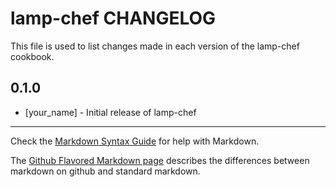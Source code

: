 lamp-chef CHANGELOG
===================

This file is used to list changes made in each version of the lamp-chef cookbook.

0.1.0
-----
- [your_name] - Initial release of lamp-chef

- - -
Check the [Markdown Syntax Guide](http://daringfireball.net/projects/markdown/syntax) for help with Markdown.

The [Github Flavored Markdown page](http://github.github.com/github-flavored-markdown/) describes the differences between markdown on github and standard markdown.
